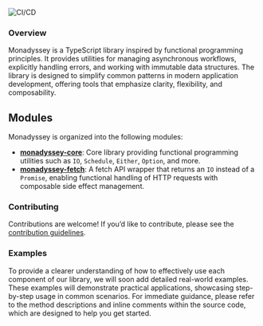![CI/CD](https://github.com/gabriel-bornea/monadyssey/actions/workflows/release.yml/badge.svg)

### Overview

Monadyssey is a TypeScript library inspired by functional programming principles. It provides utilities for managing 
asynchronous workflows, explicitly handling errors, and working with immutable data structures. The library is 
designed to simplify common patterns in modern application development, offering tools that emphasize clarity, 
flexibility, and composability.

## Modules

Monadyssey is organized into the following modules:

- [**monadyssey-core**](packages/monadyssey-core/readme.md): Core library providing functional programming utilities such as `IO`, `Schedule`, `Either`, `Option`, and more.
- [**monadyssey-fetch**](packages/monadyssey-fetch/readme.md): A fetch API wrapper that returns an `IO` instead of a `Promise`, enabling functional handling of HTTP requests with composable side effect management.

### Contributing
Contributions are welcome! If you’d like to contribute, please see the [contribution guidelines](CONTRIBUTING.md).

### Examples
To provide a clearer understanding of how to effectively use each component of our library, we will soon add 
detailed real-world examples. These examples will demonstrate practical applications, showcasing step-by-step 
usage in common scenarios. For immediate guidance, please refer to the method descriptions and inline comments 
within the source code, which are designed to help you get started.
